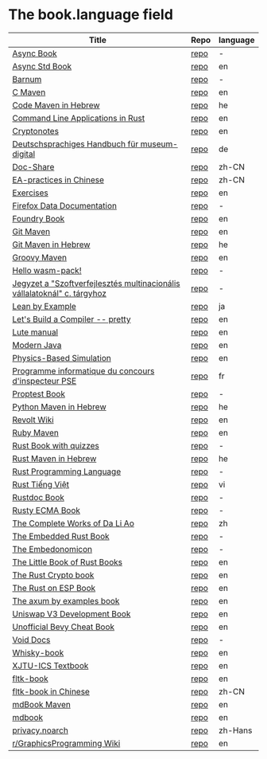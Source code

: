 # The book.language field

| Title | Repo | language |
|-------|------|-------------|
| [Async Book](https://rust-lang.github.io/async-book/index.html) | [repo](https://github.com/rust-lang/async-book) | - | 
| [Async Std Book](https://book.async.rs/) | [repo](https://github.com/async-rs/async-std) | en | 
| [Barnum](https://stormasm.github.io/barnum/) | [repo](https://github.com/stormasm/barnum) | - | 
| [C Maven](https://c.code-maven.com/) | [repo](https://github.com/szabgab/c.code-maven.com) | en | 
| [Code Maven in Hebrew](https://he.code-maven.com/) | [repo](https://github.com/szabgab/he.code-maven.com) | he | 
| [Command Line Applications in Rust](https://rust-cli.github.io/book/index.html) | [repo](https://github.com/rust-cli/book) | en | 
| [Cryptonotes](https://crypto.erhant.me/) | [repo](https://github.com/erhant/crypto-notes) | en | 
| [Deutschsprachiges Handbuch für museum-digital](https://de.handbook.museum-digital.info/) | [repo](https://github.com/museum-digital/handbook-de) | de | 
| [Doc-Share](https://mr-addict.github.io/Doc-Share/) | [repo](https://github.com/mr-addict/doc-share) | zh-CN | 
| [EA-practices in Chinese]() | [repo](https://github.com/tonydeng/ea-practices) | zh-CN | 
| [Exercises](https://exercises.code-maven.com/) | [repo](https://github.com/szabgab/exercises.code-maven.com) | en | 
| [Firefox Data Documentation]() | [repo](https://github.com/mozilla/data-docs) | - | 
| [Foundry Book](https://book.getfoundry.sh/) | [repo](https://github.com/foundry-rs/book) | en | 
| [Git Maven](https://git.code-maven.com/) | [repo](https://github.com/szabgab/git.code-maven.com) | en | 
| [Git Maven in Hebrew](https://git-he.code-maven.com/) | [repo](https://github.com/szabgab/git-he.code-maven.com) | he | 
| [Groovy Maven](https://groovy.code-maven.com/) | [repo](https://github.com/szabgab/groovy.code-maven.com) | en | 
| [Hello wasm-pack!](https://rustwasm.github.io/wasm-pack/book/) | [repo](https://github.com/rustwasm/wasm-pack) | - | 
| [Jegyzet a "Szoftverfejlesztés multinacionális vállalatoknál" c. tárgyhoz](https://szfmv2021-osz.github.io/handout/) | [repo](https://github.com/pintergreg/handout) | - | 
| [Lean by Example](https://lean-ja.github.io/lean-by-example/) | [repo](https://github.com/lean-ja/lean-by-example) | ja | 
| [Let's Build a Compiler -- pretty](https://xmonader.github.io/letsbuildacompiler-pretty/) | [repo](https://github.com/xmonader/letsbuildacompiler-pretty) | en | 
| [Lute manual](https://luteorg.github.io/lute-manual/) | [repo](https://github.com/luteorg/lute-manual) | en | 
| [Modern Java](https://together-java.github.io/ModernJava/) | [repo](https://github.com/together-java/modernjava) | en | 
| [Physics-Based Simulation]() | [repo](https://github.com/phys-sim-book/mdbook-src) | en | 
| [Programme informatique du concours d'inspecteur PSE](https://mghrepo.github.io/pse-mdbook/) | [repo](https://github.com/mghrepo/pse-mdbook) | fr | 
| [Proptest Book](https://altsysrq.github.io/proptest-book/intro.html) | [repo](https://github.com/proptest-rs/proptest) | - | 
| [Python Maven in Hebrew](https://python-he.code-maven.com/) | [repo](https://github.com/szabgab/python-he.code-maven.com) | he | 
| [Revolt Wiki](https://developers.revolt.chat/) | [repo](https://github.com/revoltchat/wiki) | en | 
| [Ruby Maven](https://ruby.code-maven.com/) | [repo](https://github.com/szabgab/ruby.code-maven.com) | en | 
| [Rust Book with quizzes](https://rust-book.cs.brown.edu/) | [repo](https://github.com/cognitive-engineering-lab/rust-book) | - | 
| [Rust Maven in Hebrew](https://rust-he.code-maven.com/) | [repo](https://github.com/szabgab/rust-he.code-maven.com) | he | 
| [Rust Programming Language](https://doc.rust-lang.org/book/) | [repo](https://github.com/rust-lang/book) | - | 
| [Rust Tiếng Việt](https://rust-tieng-viet.github.io/) | [repo](https://github.com/rust-tieng-viet/rust-tieng-viet.github.io) | vi | 
| [Rustdoc Book](https://doc.rust-lang.org/stable/rustdoc/) | [repo](https://github.com/rust-lang/rust) | - | 
| [Rusty ECMA Book](https://rusty-ecma.github.io/rusty-ecma-book/) | [repo](https://github.com/rusty-ecma/rusty-ecma-book) | - | 
| [The Complete Works of Da Li Ao](https://whatot.github.io/leeao/index.html) | [repo](https://github.com/whatot/leeao) | zh | 
| [The Embedded Rust Book](https://docs.rust-embedded.org/book/index.html) | [repo](https://github.com/rust-embedded/book) | - | 
| [The Embedonomicon](https://docs.rust-embedded.org/embedonomicon/index.html) | [repo](https://github.com/rust-embedded/embedonomicon) | - | 
| [The Little Book of Rust Books](https://lborb.github.io/book/) | [repo](https://github.com/lborb/book) | en | 
| [The Rust Crypto book](https://rustcrypto.org/) | [repo](https://github.com/rustcrypto/book) | en | 
| [The Rust on ESP Book](https://docs.esp-rs.org/book/) | [repo](https://github.com/esp-rs/book) | en | 
| [The axum by examples book](https://axum.code-maven.com/) | [repo](https://github.com/szabgab/axum) | en | 
| [Uniswap V3 Development Book](https://uniswapv3book.com/) | [repo](https://github.com/jeiwan/uniswapv3-book) | en | 
| [Unofficial Bevy Cheat Book](https://bevy-cheatbook.github.io/) | [repo](https://github.com/bevy-cheatbook/bevy-cheatbook) | en | 
| [Void Docs](https://docs.voidlinux.org/) | [repo](https://github.com/void-linux/void-docs) | - | 
| [Whisky-book](https://docs.getwhisky.app/) | [repo](https://github.com/whisky-app/whisky-book) | en | 
| [XJTU-ICS Textbook](https://xjtu-ics.github.io/textbook/) | [repo](https://github.com/xjtu-ics/textbook) | en | 
| [fltk-book](https://fltk-rs.github.io/fltk-book/) | [repo](https://github.com/fltk-rs/fltk-book) | en | 
| [fltk-book in Chinese](https://fltk.flatig.vip/) | [repo](https://github.com/flatigers/fltk-book-zh) | zh-CN | 
| [mdBook Maven](https://mdbook.code-maven.com/) | [repo](https://github.com/szabgab/mdbook.code-maven.com) | en | 
| [mdbook](https://rust-lang.github.io/mdBook/) | [repo](https://github.com/rust-lang/mdbook) | en | 
| [privacy.noarch](https://privacy.n0ar.ch/) | [repo](https://github.com/privacy-noarch/privacy) | zh-Hans | 
| [r/GraphicsProgramming Wiki](https://cody-duncan.github.io/r-graphicsprogramming-wiki/) | [repo](https://github.com/cody-duncan/r-graphicsprogramming-wiki) | en | 
